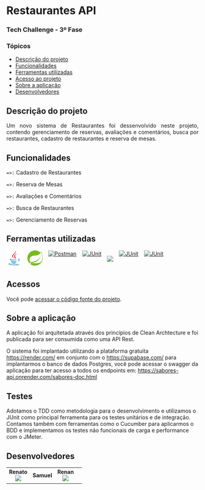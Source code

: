 # Restaurantes API

### Tech Challenge - 3º Fase

### Tópicos

- [Descrição do projeto](#descrição-do-projeto)
- [Funcionalidades](#funcionalidades)
- [Ferramentas utilizadas](#ferramentas-utilizadas)
- [Acesso ao projeto](#acesso-ao-projeto)
- [Sobre a aplicação](#sobre-a-aplicação)
- [Desenvolvedores](#desenvolvedores)

## Descrição do projeto

<p align="justify">
Um novo sistema de Restaurantes foi dessenvolvido neste projeto, contendo gerenciamento de reservas, avaliações e comentários, busca por restaurantes, cadastro de restaurantes e reserva de mesas.
</p>

## Funcionalidades

`=>:` Cadastro de Restaurantes

`=>:` Reserva de Mesas

`=>:` Avaliações e Comentários

`=>:` Busca de Restaurantes

`=>:` Gerenciamento de Reservas


## Ferramentas utilizadas
<div style="display: flex; gap: 15px">
<a href="https://www.java.com" target="_blank"> 
    <img src="https://raw.githubusercontent.com/devicons/devicon/master/icons/java/java-original.svg" alt="Java" width="40" height="40"/> 
</a>

<a href="https://spring.io/" target="_blank"> 
    <img src="https://raw.githubusercontent.com/devicons/devicon/master/icons/spring/spring-original.svg" alt="Spring" width="40" height="40"/> 
</a>

<a href="https://www.postman.com/" target="_blank"> 
    <img src="https://cdn.jsdelivr.net/gh/devicons/devicon@latest/icons/postman/postman-original.svg" alt="Postman" width="40" /> 
</a>

<a href="https://junit.org/junit5/" target="_blank"> 
    <img src="https://camo.githubusercontent.com/47ab606787e47aee8033b92c8f1d05c0e74b9b81904550f35a8f54e39f6c993b/68747470733a2f2f6a756e69742e6f72672f6a756e6974352f6173736574732f696d672f6a756e6974352d6c6f676f2e706e67" alt="JUnit" width="40" height="40"/> 
</a>

<a href="https://www.postgresql.org/" target="_blank"> <img src="https://cdn.jsdelivr.net/gh/devicons/devicon@latest/icons/postgresql/postgresql-plain.svg" width="40"/> </a>

<a href="https://jmeter.apache.org/" target="_blank"> 
    <img src="https://jmeter.apache.org/images/logo.svg" alt="JUnit" width="100"/> 
</a>

<a href="https://cucumber.io/" target="_blank"> 
    <img src="https://cdn.jsdelivr.net/gh/devicons/devicon@latest/icons/cucumber/cucumber-plain.svg" alt="JUnit" width="40" /> 
</a>
</div>


## Acessos

Você pode [acessar o código fonte do projeto](https://github.com/urpdrum/sabores-api).

## Sobre a aplicação

A aplicação foi arquitetada através dos princípios de Clean Archtecture e foi publicada para ser consumida como uma API Rest.

O sistema foi implantado utilizando a plataforma gratuita https://render.com/ em conjunto com o https://supabase.com/ para implantarmos o banco de dados Postgres, você pode acessar o swagger da aplicação para ter acesso a todos os endpoints em:
https://sabores-api.onrender.com/sabores-doc.html

## Testes

Adotamos o TDD como metodologia para o desenvolvimento e utilizamos o JUnit como principal ferramenta para os testes unitários e de integração. Contamos também com ferramentas como o Cucumber para aplicarmos o BDD e implementamos os testes não funcionais de carga e performance com o JMeter.

## Desenvolvedores

<table align="center">
  <tr>
    <td align="center">
      <div>
                  <b> Renato  </b><br>
            <a href="https://www.linkedin.com/in/renato-pereira-drumond-a14987a9/)/" alt="Linkedin"><img src="https://img.shields.io/badge/LinkedIn-0077B5?style=for-the-badge&logo=linkedin&logoColor=white" height="20"></a>
                  </div>
    </td>

   <td align="center">
      <div>
                  <b> Samuel  </b><br>
                </div>
    </td>
<td align="center">
      <div>
                 <b> Renan   </b><br>
            <a href="https://www.linkedin.com/in/lucas-franco-barbosa-navarro-a51937221/" alt="Linkedin"><img src="https://img.shields.io/badge/LinkedIn-0077B5?style=for-the-badge&logo=linkedin&logoColor=white" height="20"></a>
                  </div>
    </td>
  <td align="center">
      
